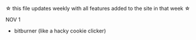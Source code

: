 ☆ this file updates weekly with all features added to the site in that week ☆

NOV 1

- bitburner (like a hacky cookie clicker)
